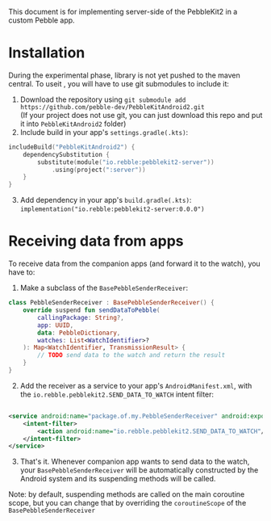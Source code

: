 This document is for implementing server-side of the PebbleKit2 in a custom Pebble app.

# Installation

During the experimental phase, library is not yet pushed to the maven central. To useit , you will have to use git
submodules
to include it:

1. Download the repository using `git submodule add https://github.com/pebble-dev/PebbleKitAndroid2.git`    
   (If your project does not use git, you can just download this repo and put it into `PebbleKitAndroid2` folder)
2. Include build in your app's `settings.gradle(.kts)`:

```kotlin
includeBuild("PebbleKitAndroid2") {
    dependencySubstitution {
        substitute(module("io.rebble:pebblekit2-server"))
            .using(project(":server"))
    }
}
```

3. Add dependency in your app's `build.gradle(.kts)`: `implementation("io.rebble:pebblekit2-server:0.0.0")`

# Receiving data from apps

To receive data from the companion apps (and forward it to the watch), you have to:

1. Make a subclass of the `BasePebbleSenderReceiver`:

```kotlin
class PebbleSenderReceiver : BasePebbleSenderReceiver() {
    override suspend fun sendDataToPebble(
        callingPackage: String?,
        app: UUID,
        data: PebbleDictionary,
        watches: List<WatchIdentifier>?
    ): Map<WatchIdentifier, TransmissionResult> {
        // TODO send data to the watch and return the result
    }
}
```

2. Add the receiver as a service to your app's `AndroidManifest.xml`,
   with the `io.rebble.pebblekit2.SEND_DATA_TO_WATCH` intent filter:

```xml

<service android:name="package.of.my.PebbleSenderReceiver" android:exported="true">
    <intent-filter>
        <action android:name="io.rebble.pebblekit2.SEND_DATA_TO_WATCH"/>
    </intent-filter>
</service>
```

3. That's it. Whenever companion app wants to send data to the watch, your `BasePebbleSenderReceiver`
   will be automatically constructed by the Android system and its suspending methods will be called.

Note: by default, suspending methods are called on the main coroutine scope, but you can change that by overriding the
`coroutineScope` of the `BasePebbleSenderReceiver`
